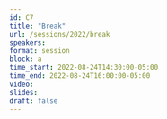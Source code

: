 ```yaml
---
id: C7
title: "Break"
url: /sessions/2022/break
speakers:
format: session
block: a
time_start: 2022-08-24T14:30:00-05:00
time_end: 2022-08-24T16:00:00-05:00
video:
slides: 
draft: false
---
```

